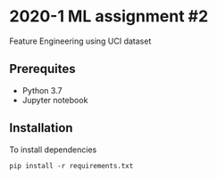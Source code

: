 # 2020-1 ML assignment #2
Feature Engineering using UCI dataset

## Prerequites
* Python 3.7
* Jupyter notebook

## Installation
To install dependencies
```
pip install -r requirements.txt
```
